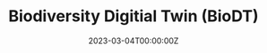 ---
date: "2023-03-04T00:00:00Z"
external_link: https://biodt.eu/
authors:
- ErikKusch
links: 
# - icon: twitter
#   icon_pack: fab
#   name: Follow
#   url: https://twitter.com/KuschErik
#- icon: github
#  icon_pack: fab
#  name: Download
#  url: https://github.com/ErikKusch/PhD-Project
# - icon: researchgate
#   icon_pack: fab
#   name: Updates
#   url: https://www.researchgate.net/project/Effects-of-Biological-Extinctions-across-Scales
image:
  caption: BioDT
  focal_point: Smart
summary: My work at Oslo University is part of this bigger project.
tags:
- Archived
- Open Science
- Data Science
- BioDT
title: Biodiversity Digitial Twin (BioDT)
---